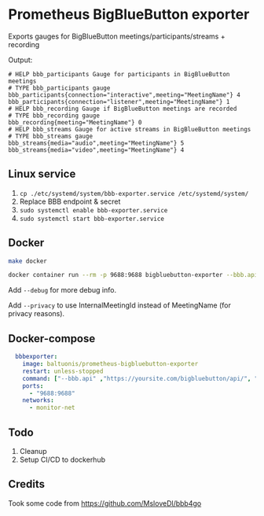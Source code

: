 # Prometheus BigBlueButton exporter

Exports gauges for BigBlueButton meetings/participants/streams + recording 

Output:

```text
# HELP bbb_participants Gauge for participants in BigBlueButton meetings
# TYPE bbb_participants gauge
bbb_participants{connection="interactive",meeting="MeetingName"} 4
bbb_participants{connection="listener",meeting="MeetingName"} 1
# HELP bbb_recording Gauge if BigBlueButton meetings are recorded
# TYPE bbb_recording gauge
bbb_recording{meeting="MeetingName"} 0
# HELP bbb_streams Gauge for active streams in BigBlueButton meetings
# TYPE bbb_streams gauge
bbb_streams{media="audio",meeting="MeetingName"} 5
bbb_streams{media="video",meeting="MeetingName"} 4
```

## Linux service

1. `cp ./etc/systemd/system/bbb-exporter.service /etc/systemd/system/`
2. Replace BBB endpoint & secret
3. `sudo systemctl enable bbb-exporter.service`
4. `sudo systemctl start bbb-exporter.service`

## Docker

```bash
make docker

docker container run --rm -p 9688:9688 bigbluebutton-exporter --bbb.api=https://yoursite.com/bigbluebutton/api/ --bbb.secret=secret
```

Add `--debug` for more debug info.

Add `--privacy` to use InternalMeetingId instead of MeetingName (for privacy reasons).

## Docker-compose

```yaml
  bbbexporter:
    image: baltuonis/prometheus-bigbluebutton-exporter
    restart: unless-stopped
    command: ["--bbb.api" ,"https://yoursite.com/bigbluebutton/api/", "--bbb.secret", "secret"]
    ports:
      - "9688:9688"
    networks:
      - monitor-net
```

## Todo

1. Cleanup
2. Setup CI/CD to dockerhub

## Credits

Took some code from https://github.com/MsloveDl/bbb4go
